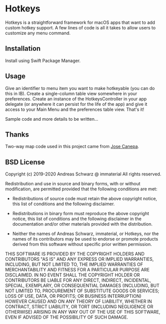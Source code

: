 # Hotkeys

Hotkeys is a straightforward framework for macOS apps that want to add custom hotkey support. A few lines of code is all it takes to allow users to customize any menu command.

## Installation

Install using Swift Package Manager.

## Usage

Give an identifier to menu item you want to make hotkeyable (you can do this in IB). Create a single-column table view somewhere in your preferences. Create an instance of the HotkeysController in your app delegate (or anywhere it can persist for the life of the app) and give it access to your Main Menu and the preferences table view. That's it!

Sample code and more details to be written...

## Thanks

Two-way map code used in this project came from [Jose Canepa](https://gist.github.com/CanTheAlmighty).

## BSD License

Copyright (c) 2019-2020 Andreas Schwarz @ immaterial
All rights reserved.

Redistribution and use in source and binary forms, with or without
modification, are permitted provided that the following conditions are met:

* Redistributions of source code must retain the above copyright notice, this
  list of conditions and the following disclaimer.

* Redistributions in binary form must reproduce the above copyright notice,
  this list of conditions and the following disclaimer in the documentation
  and/or other materials provided with the distribution.

* Neither the names of Andreas Schwarz, immaterial, or Hotkeys, nor the names of its
  contributors may be used to endorse or promote products derived from
  this software without specific prior written permission.

THIS SOFTWARE IS PROVIDED BY THE COPYRIGHT HOLDERS AND CONTRIBUTORS "AS IS"
AND ANY EXPRESS OR IMPLIED WARRANTIES, INCLUDING, BUT NOT LIMITED TO, THE
IMPLIED WARRANTIES OF MERCHANTABILITY AND FITNESS FOR A PARTICULAR PURPOSE ARE
DISCLAIMED. IN NO EVENT SHALL THE COPYRIGHT HOLDER OR CONTRIBUTORS BE LIABLE
FOR ANY DIRECT, INDIRECT, INCIDENTAL, SPECIAL, EXEMPLARY, OR CONSEQUENTIAL
DAMAGES (INCLUDING, BUT NOT LIMITED TO, PROCUREMENT OF SUBSTITUTE GOODS OR
SERVICES; LOSS OF USE, DATA, OR PROFITS; OR BUSINESS INTERRUPTION) HOWEVER
CAUSED AND ON ANY THEORY OF LIABILITY, WHETHER IN CONTRACT, STRICT LIABILITY,
OR TORT (INCLUDING NEGLIGENCE OR OTHERWISE) ARISING IN ANY WAY OUT OF THE USE
OF THIS SOFTWARE, EVEN IF ADVISED OF THE POSSIBILITY OF SUCH DAMAGE.

